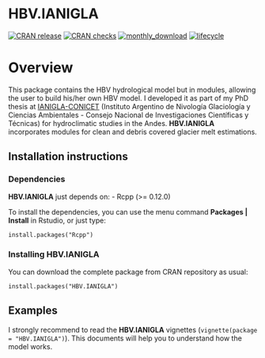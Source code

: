 HBV.IANIGLA
================

<!-- badges: start -->

[![CRAN
release](https://www.r-pkg.org/badges/version/HBV.IANIGLA?color=orange)](https://cran.r-project.org/package=HBV.IANIGLA)
[![CRAN
checks](https://cranchecks.info/badges/summary/HBV.IANIGLA)](https://cran.r-project.org/web/checks/check_results_HBV.IANIGLA.html)
[![monthly\_download](http://cranlogs.r-pkg.org/badges/last-month/HBV.IANIGLA?color=green)](https://cran.r-project.org/package=HBV.IANIGLA)
[![lifecycle](https://img.shields.io/badge/lifecycle-maturing-blue.svg)](https://www.tidyverse.org/lifecycle/#maturing)
<!-- badges: end -->

# Overview

This package contains the HBV hydrological model but in modules,
allowing the user to build his/her own HBV model. I developed it as part
of my PhD thesis at
[IANIGLA-CONICET](https://www.mendoza.conicet.gov.ar/portal/ianigla/)
(Instituto Argentino de Nivología Glaciología y Ciencias Ambientales -
Consejo Nacional de Investigaciones Científicas y Técnicas) for
hydroclimatic studies in the Andes. **HBV.IANIGLA** incorporates modules
for clean and debris covered glacier melt estimations.

## Installation instructions

### Dependencies

**HBV.IANIGLA** just depends on: - Rcpp (\>= 0.12.0)

To install the dependencies, you can use the menu command **Packages |
Install** in Rstudio, or just type:

    install.packages("Rcpp")

### Installing HBV.IANIGLA

You can download the complete package from CRAN repository as usual:

    install.packages("HBV.IANIGLA")

## Examples

I strongly recommend to read the **HBV.IANIGLA** vignettes
(`vignette(package = "HBV.IANIGLA")`). This documents will help you to
understand how the model works.
